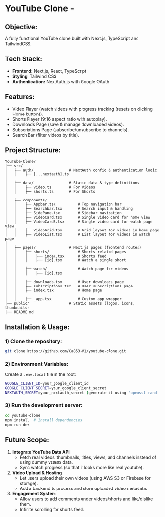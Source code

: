 # YouTube Clone -

## Objective:
A fully functional YouTube clone built with Next.js, TypeScript and TailwindCSS.

## Tech Stack:
- **Frontend:** Next.js, React, TypeScript
- **Styling:** Tailwind CSS
- **Authentication:** NextAuth.js with Google OAuth

## Features:
- Video Player (watch videos with progress tracking (resets on clicking Home button)).
- Shorts Player (9:16 aspect ratio with autoplay).
- Downloads Page (save & manage downloaded videos).
- Subscriptions Page (subscribe/unsubscribe to channels).
- Search Bar (filter videos by title).

## Project Structure:
```
YouTube-Clone/
│── src/
│   ├── auth/                # NextAuth config & authentication logic
│   │    ├── [...nextauth].ts
│
│   ├── data/                # Static data & type definitions
│   │    ├── video.ts        # For Videos
│   │    ├── shorts.ts       # For Shorts
│
│   ├── components/
│   │    ├── Appbar.tsx          # Top navigation bar
│   │    ├── Searchbar.tsx       # Search input & handling
│   │    ├── SidePane.tsx        # Sidebar navigation
│   │    ├── VideoCard.tsx       # Single video card for home view
│   │    ├── VideoCardS.tsx      # Single video card for watch page view
│   │    ├── VideoGrid.tsx       # Grid layout for videos in home page
│   │    ├── VideoList.tsx       # List layout for videos in watch page
│
│   ├── pages/               # Next.js pages (frontend routes)
│   │    ├── shorts/             # Shorts related pages
│   │    │    ├── index.tsx      # Shorts feed
│   │    │    ├── [id].tsx       # Watch a single short
│   │
│   │    ├── watch/              # Watch page for videos
│   │    │    ├── [id].tsx
│   │
│   │    ├── downloads.tsx       # User downloads page
│   │    ├── subscriptions.tsx   # User subscriptions page
│   │    ├── index.tsx           # Home page
│   │
│   │    ├── _app.tsx            # Custom app wrapper
│── public/                  # Static assets (logos, icons, thumbnails)
│── README.md
```

## Installation & Usage:
### 1) Clone the repository:
```sh
git clone https://github.com/Ca853-V1/youtube-clone.git
```

### 2) Environment Variables:
Create a `.env.local` file in the root:
```sh
GOOGLE_CLIENT_ID=your_google_client_id
GOOGLE_CLIENT_SECRET=your_google_client_secret
NEXTAUTH_SECRET=your_nextauth_secret (generate it using "openssl rand -base64 32")
```

### 3) Run the development server:
```sh
cd youtube-clone
npm install  # Install dependencies
npm run dev
```

## Future Scope:
1. **Integrate YouTube Data API**
   * Fetch real videos, thumbnails, titles, views, and channels instead of using dummy `VIDEOS` data.
   * Sync watch progress (so that it looks more like real youtube).
2. **Video Upload & Hosting**
   * Let users upload their own videos (using AWS S3 or Firebase for storage).
   * Add a backend to process and store uploaded video metadata.
3. **Engagement System**
   * Allow users to add comments under videos/shorts and like/dislike them.
   * Infinite scrolling for shorts feed.
